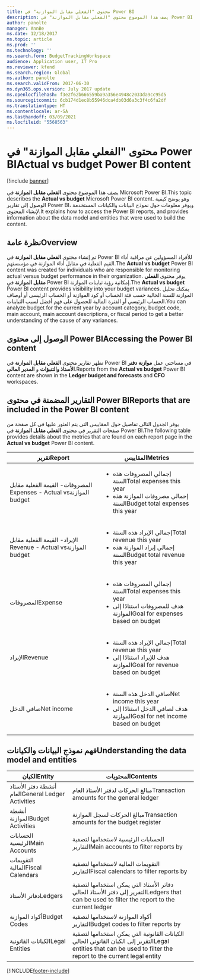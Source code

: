 ```yaml
---
title: محتوى "الفعلي مقابل الموازنة‬" في Power BI
description: يصف هذا الموضوع محتوى "الفعلي مقابل الموازنة‬" في Power BI. ويوضح كيفيه الوصول إلى التقارير وتوفر معلومات حول نموذج البيانات.
author: panolte
manager: AnnBe
ms.date: 12/18/2017
ms.topic: article
ms.prod: ''
ms.technology: ''
ms.search.form: BudgetTrackingWorkspace
audience: Application user, IT Pro
ms.reviewer: kfend
ms.search.region: Global
ms.author: panolte
ms.search.validFrom: 2017-06-30
ms.dyn365.ops.version: July 2017 update
ms.openlocfilehash: f3e2f62b666559ba9a356e4948c2033da9cc95d5
ms.sourcegitcommit: 6cb174d1ec8b55946dca4db03d6a3c3f4c6fa2df
ms.translationtype: HT
ms.contentlocale: ar-SA
ms.lasthandoff: 03/09/2021
ms.locfileid: "5568563"
---
```

# <a name="actual-vs-budget-power-bi-content"></a><span data-ttu-id="ee4c2-104">محتوى "الفعلي مقابل الموازنة‬" في Power BI</span><span class="sxs-lookup"><span data-stu-id="ee4c2-104">Actual vs budget Power BI content</span></span>

[!include [banner](../includes/banner.md)]

<span data-ttu-id="ee4c2-105">يصف هذا الموضوع محتوى **الفعلي مقابل الموازنة‬** في Microsoft Power BI.</span><span class="sxs-lookup"><span data-stu-id="ee4c2-105">This topic describes the **Actual vs budget** Microsoft Power BI content.</span></span> <span data-ttu-id="ee4c2-106">وهو يوضح كيفية الوصول إلى تقارير Power BI، ويوفر معلومات حول نموذج البيانات والكيانات المستخدمة لإنشاء المحتوى.</span><span class="sxs-lookup"><span data-stu-id="ee4c2-106">It explains how to access the Power BI reports, and provides information about the data model and entities that were used to build the content.</span></span>

## <a name="overview"></a><span data-ttu-id="ee4c2-107">نظرة عامة</span><span class="sxs-lookup"><span data-stu-id="ee4c2-107">Overview</span></span>

<span data-ttu-id="ee4c2-108">تم إنشاء محتوى **الفعلي مقابل الموازنة** في Power BI للأفراد المسؤولين عن مراقبة أداء القيم الفعلية في مقابل أداء الموازنة في مؤسستهم.</span><span class="sxs-lookup"><span data-stu-id="ee4c2-108">The **Actual vs budget** Power BI content was created for individuals who are responsible for monitoring actual versus budget performance in their organization.</span></span> <span data-ttu-id="ee4c2-109">يوفر محتوى **الفعلي مقابل الموازنة** في Power BI إمكانية رؤية تباينات الموازنة.</span><span class="sxs-lookup"><span data-stu-id="ee4c2-109">The **Actual vs budget** Power BI content provides visibility into your budget variances.</span></span> <span data-ttu-id="ee4c2-110">يمكنك تحليل الموازنة للسنة الحالية حسب فئة الحساب أو كود الموازنة أو الحساب الرئيسي أو أوصاف الحساب الرئيسي أو الفترة المالية للحصول على فهم أفضل لسبب التباينات.</span><span class="sxs-lookup"><span data-stu-id="ee4c2-110">You can analyze budget for the current year by account category, budget code, main account, main account descriptions, or fiscal period to get a better understanding of the cause of any variances.</span></span>

## <a name="accessing-the-power-bi-content"></a><span data-ttu-id="ee4c2-111">الوصول إلى محتوى Power BI</span><span class="sxs-lookup"><span data-stu-id="ee4c2-111">Accessing the Power BI content</span></span>
<span data-ttu-id="ee4c2-112">تظهر تقارير محتوى **الفعلي مقابل الموازنة** في Power BI في مساحتي عمل **موازنة دفتر الأستاذ والتنبؤات** و **المدير المالي**.</span><span class="sxs-lookup"><span data-stu-id="ee4c2-112">Reports from the **Actual vs budget** Power BI content are shown in the **Ledger budget and forecasts** and **CFO** workspaces.</span></span>

## <a name="reports-that-are-included-in-the-power-bi-content"></a><span data-ttu-id="ee4c2-113">التقارير المضمنة في محتوى Power BI</span><span class="sxs-lookup"><span data-stu-id="ee4c2-113">Reports that are included in the Power BI content</span></span>
<span data-ttu-id="ee4c2-114">يوفر الجدول التالي تفاصيل حول المقاييس التي يتم العثور عليها في كل صفحة من صفحات التقرير في محتوى **الفعلي مقابل الموازنة‬** في Power BI.</span><span class="sxs-lookup"><span data-stu-id="ee4c2-114">The following table provides details about the metrics that are found on each report page in the **Actual vs budget** Power BI content.</span></span>

| <span data-ttu-id="ee4c2-115">تقرير</span><span class="sxs-lookup"><span data-stu-id="ee4c2-115">Report</span></span>                      | <span data-ttu-id="ee4c2-116">المقاييس</span><span class="sxs-lookup"><span data-stu-id="ee4c2-116">Metrics</span></span>                                                                             |
|-----------------------------|-------------------------------------------------------------------------------------|
| <span data-ttu-id="ee4c2-117">المصروفات- ‏‫القيمة الفعلية مقابل الموازنة</span><span class="sxs-lookup"><span data-stu-id="ee4c2-117">Expenses - Actual vs budget</span></span> | <ul><li><span data-ttu-id="ee4c2-118">إجمالي المصروفات هذه السنة</span><span class="sxs-lookup"><span data-stu-id="ee4c2-118">Total expenses this year</span></span></li><li><span data-ttu-id="ee4c2-119">إجمالي مصروفات الموازنة هذه السنة</span><span class="sxs-lookup"><span data-stu-id="ee4c2-119">Budget total expenses this year</span></span></li></ul>  |
| <span data-ttu-id="ee4c2-120">الإيراد- ‏‫القيمة الفعلية مقابل الموازنة</span><span class="sxs-lookup"><span data-stu-id="ee4c2-120">Revenue - Actual vs budget</span></span>  | <ul><li><span data-ttu-id="ee4c2-121">إجمالي الإيراد هذه السنة</span><span class="sxs-lookup"><span data-stu-id="ee4c2-121">Total revenue this year</span></span></li><li><span data-ttu-id="ee4c2-122">إجمالي إيراد الموازنة هذه السنة</span><span class="sxs-lookup"><span data-stu-id="ee4c2-122">Budget total revenue this year</span></span></li><ul>     |
| <span data-ttu-id="ee4c2-123">المصروفات</span><span class="sxs-lookup"><span data-stu-id="ee4c2-123">Expense</span></span>                     | <ul><li><span data-ttu-id="ee4c2-124">إجمالي المصروفات هذه السنة</span><span class="sxs-lookup"><span data-stu-id="ee4c2-124">Total expenses this year</span></span></li><li><span data-ttu-id="ee4c2-125">هدف للمصروفات استنادًا إلى الموازنة</span><span class="sxs-lookup"><span data-stu-id="ee4c2-125">Goal for expenses based on budget</span></span></li><ul> |
| <span data-ttu-id="ee4c2-126">الإيراد</span><span class="sxs-lookup"><span data-stu-id="ee4c2-126">Revenue</span></span>                     | <ul><li><span data-ttu-id="ee4c2-127">إجمالي الإيراد هذه السنة</span><span class="sxs-lookup"><span data-stu-id="ee4c2-127">Total revenue this year</span></span></li><li><span data-ttu-id="ee4c2-128">هدف للإيراد استنادًا إلى الموازنة</span><span class="sxs-lookup"><span data-stu-id="ee4c2-128">Goal for revenue based on budget</span></span></li><ul>   |
| <span data-ttu-id="ee4c2-129">صافي الدخل</span><span class="sxs-lookup"><span data-stu-id="ee4c2-129">Net income</span></span>                  | <ul><li><span data-ttu-id="ee4c2-130">صافي الدخل هذه السنة</span><span class="sxs-lookup"><span data-stu-id="ee4c2-130">Net income this year</span></span></li><li><span data-ttu-id="ee4c2-131">هدف لصافي الدخل استنادًا إلى الموازنة</span><span class="sxs-lookup"><span data-stu-id="ee4c2-131">Goal for net income based on budget</span></span></li><ul>   |

## <a name="understanding-the-data-model-and-entities"></a><span data-ttu-id="ee4c2-132">فهم نموذج البيانات والكيانات</span><span class="sxs-lookup"><span data-stu-id="ee4c2-132">Understanding the data model and entities</span></span>

| <span data-ttu-id="ee4c2-133">الكيان</span><span class="sxs-lookup"><span data-stu-id="ee4c2-133">Entity</span></span>                    | <span data-ttu-id="ee4c2-134">المحتويات</span><span class="sxs-lookup"><span data-stu-id="ee4c2-134">Contents</span></span>                                                                         |
|---------------------------|----------------------------------------------------------------------------------|
| <span data-ttu-id="ee4c2-135">أنشطة دفتر الأستاذ العام</span><span class="sxs-lookup"><span data-stu-id="ee4c2-135">General Ledger Activities</span></span> | <span data-ttu-id="ee4c2-136">مبالغ الحركات لدفتر الأستاذ العام</span><span class="sxs-lookup"><span data-stu-id="ee4c2-136">Transaction amounts for the general ledger</span></span>                                       |
| <span data-ttu-id="ee4c2-137">أنشطة الموازنة</span><span class="sxs-lookup"><span data-stu-id="ee4c2-137">Budget Activities</span></span>         | <span data-ttu-id="ee4c2-138">مبالغ الحركات لسجل الموازنة</span><span class="sxs-lookup"><span data-stu-id="ee4c2-138">Transaction amounts for the budget register</span></span>                                      |
| <span data-ttu-id="ee4c2-139">الحسابات الرئيسية</span><span class="sxs-lookup"><span data-stu-id="ee4c2-139">Main Accounts</span></span>             | <span data-ttu-id="ee4c2-140">الحسابات الرئيسية لاستخدامها لتصفية التقارير</span><span class="sxs-lookup"><span data-stu-id="ee4c2-140">Main accounts to filter reports by</span></span>                                               |
| <span data-ttu-id="ee4c2-141">التقويمات المالية</span><span class="sxs-lookup"><span data-stu-id="ee4c2-141">Fiscal Calendars</span></span>          | <span data-ttu-id="ee4c2-142">التقويمات المالية لاستخدامها لتصفية التقارير</span><span class="sxs-lookup"><span data-stu-id="ee4c2-142">Fiscal calendars to filter reports by</span></span>                                            |
| <span data-ttu-id="ee4c2-143">دفاتر الأستاذ</span><span class="sxs-lookup"><span data-stu-id="ee4c2-143">Ledgers</span></span>                   | <span data-ttu-id="ee4c2-144">دفاتر الأستاذ التي يمكن استخدامها لتصفية التقرير إلى دفتر الأستاذ الحالي</span><span class="sxs-lookup"><span data-stu-id="ee4c2-144">Ledgers that can be used to filter the report to the current ledger</span></span>              |
| <span data-ttu-id="ee4c2-145">أكواد الموازنة</span><span class="sxs-lookup"><span data-stu-id="ee4c2-145">Budget Codes</span></span>              | <span data-ttu-id="ee4c2-146">أكواد الموازنة لاستخدامها لتصفية التقارير</span><span class="sxs-lookup"><span data-stu-id="ee4c2-146">Budget codes to filter reports by</span></span>                                                |
| <span data-ttu-id="ee4c2-147">الكيانات القانونية</span><span class="sxs-lookup"><span data-stu-id="ee4c2-147">Legal Entities</span></span>            | <span data-ttu-id="ee4c2-148">الكيانات القانونية التي يمكن استخدامها لتصفية التقرير إلى الكيان القانوني الحالي</span><span class="sxs-lookup"><span data-stu-id="ee4c2-148">Legal entities that can be used to filter the report to the current legal entity</span></span> |


[!INCLUDE[footer-include](../../../includes/footer-banner.md)]